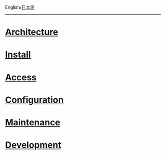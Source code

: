 English/[日本語](https://github.com/aegif/NemakiWare/wiki/%E3%83%9B%E3%83%BC%E3%83%A0)
***
# [Architecture](Architecture)
# [Install](Install)
# [Access](Access)
# [Configuration](Configuration)
# [Maintenance](Maintenance)
# [Development](Development)